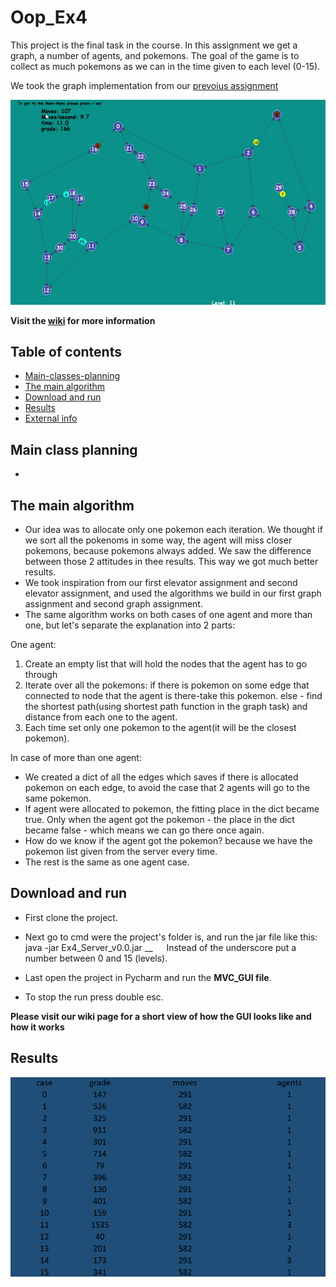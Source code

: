 # Oop_Ex4
This project is the final task in the course. In this assignment we get a graph, a number of agents, and pokemons. The goal of the game is to collect as much pokemons as we can in the time given to each level (0-15).

We took the graph implementation from our [prevoius assignment](https://github.com/roee-tal/EX3-OOP)


![gif](https://github.com/roee-tal/Final-project-part-2/blob/main/gif.gif)

**Visit the [wiki](https://github.com/YosiElias/Ex4_OOP/wiki) for more information** 




## Table of contents
* [Main-classes-planning](#Main-classes-planning)
* [The main algorithm](#The-main-algorithm)
* [Download and run](#Download-and-run)
* [Results](#Results)
* [External info](#External-info)

## Main class planning
* 

## The main algorithm
* Our idea was to allocate only one pokemon each iteration. We thought if we sort all the pokenoms in some way, the agent will miss closer pokemons, because pokemons always added. We saw the difference between those 2 attitudes in thee results. This way we got much better results.
* We took inspiration from our first elevator assignment and second elevator assignment, and used the algorithms we build in our first graph assignment and second graph assignment.
* The same algorithm works on both cases of one agent and more than one, but let's separate the explanation into 2 parts:

One agent:
  1. Create an empty list that will hold the nodes that the agent has to go through
  2. Iterate over all the pokemons: if there is pokemon on some edge that connected to node that the agent is there-take this pokemon. else - find the shortest path(using shortest path function in the graph task) and              distance from each one to the agent.
  3. Each time set only one pokemon to the agent(it will be the closest pokemon).

In case of more than one agent:
  * We created a dict of all the edges which saves if there is allocated pokemon on each edge, to avoid the case that 2 agents will go to the same pokemon.
  * If agent were allocated to pokemon, the fitting place in the dict became true. Only when the agent got the pokemon - the place in the dict became false - which means we       can go there once again. 
  * How do we know if the agent got the pokemon? because we have the pokemon list given from the server every time.
  * The rest is the same as one agent case.


## Download and run

* First clone the project.
* Next go to cmd were the project's folder is, and run the jar file like this: java -jar Ex4_Server_v0.0.jar __
  Instead of the underscore put a number between 0 and 15 (levels).

* Last open the project in Pycharm and run the **MVC_GUI file**.
* To stop the run press double esc.

**Please visit our wiki page for a short view of how the GUI looks like and how it works**
  
  
## Results

![This is an image](https://github.com/YosiElias/Ex4_OOP/blob/master/imgs/res.png)
